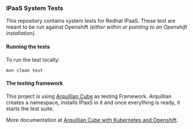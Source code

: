 ### IPaaS System Tests

This repository contains system tests for Redhat IPaaS.
These test are meant to be run against Openshift _(either within or pointing to an Openshift installation)_.

#### Running the tests

To run the test locally:

    mvn clean test


#### The testing framework

This project is using [Arquillian Cube](https://github.com/arquillian/arquillian-cube) as testing Framework.
Arquillian creates a namespace, installs IPaaS in it and once everything is ready, it starts the test suite.

More documentation at [Arquillian Cube with Kubernetes and Openshift](https://github.com/arquillian/arquillian-cube/blob/master/docs/kubernetes.adoc).

